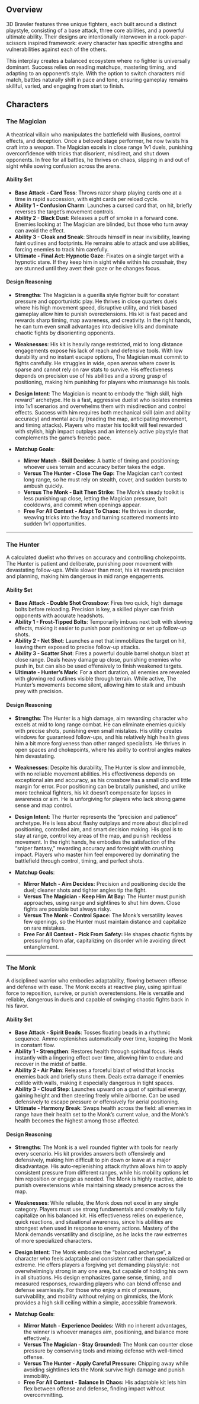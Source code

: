## Overview

3D Brawler features three unique fighters, each built around a distinct playstyle, consisting of a base attack, three core abilities, and a powerful ultimate ability. Their designs are intentionally interwoven in a rock-paper-scissors inspired framework: every character has specific strengths and vulnerabilities against each of the others.

This interplay creates a balanced ecosystem where no fighter is universally dominant. Success relies on reading matchups, mastering timing, and adapting to an opponent’s style. With the option to switch characters mid match, battles naturally shift in pace and tone, ensuring gameplay remains skillful, varied, and engaging from start to finish.

## Characters

### The Magician
A theatrical villain who manipulates the battlefield with illusions, control effects, and deception. Once a beloved stage performer, he now twists his craft into a weapon. The Magician excels in close range 1v1 duels, punishing overconfidence with tricks that disorient, misdirect, and shut down opponents. In free for all battles, he thrives on chaos, slipping in and out of sight while sowing confusion across the arena.  

#### Ability Set
- **Base Attack - Card Toss**: Throws razor sharp playing cards one at a time in rapid succession, with eight cards per reload cycle.  
- **Ability 1 - Confusion Charm**: Launches a cursed card that, on hit, briefly reverses the target’s movement controls.  
- **Ability 2 - Black Dust**: Releases a puff of smoke in a forward cone. Enemies looking at The Magician are blinded, but those who turn away can avoid the effect.  
- **Ability 3 - Cloak and Sneak**: Shrouds himself in near invisibility, leaving faint outlines and footprints. He remains able to attack and use abilities, forcing enemies to track him carefully.  
- **Ultimate - Final Act: Hypnotic Gaze**: Fixates on a single target with a hypnotic stare. If they keep him in sight while within his crosshair, they are stunned until they avert their gaze or he changes focus.  

#### Design Reasoning
- **Strengths**: The Magician is a guerilla style fighter built for constant pressure and opportunistic play. He thrives in close quarters duels where his high movement speed, disruptive utility, and trick based gameplay allow him to punish overextensions. His kit is fast paced and rewards sharp timing, map awareness, and creativity. In the right hands, he can turn even small advantages into decisive kills and dominate chaotic fights by disorienting opponents.  

- **Weaknesses**: His kit is heavily range restricted, mid to long distance engagements expose his lack of reach and defensive tools. With low durability and no instant escape options, The Magician must commit to fights carefully. He struggles in wide, open arenas where cover is sparse and cannot rely on raw stats to survive. His effectiveness depends on precision use of his abilities and a strong grasp of positioning, making him punishing for players who mismanage his tools.  

- **Design Intent**: The Magician is meant to embody the “high skill, high reward” archetype. He is a fast, aggressive duelist who isolates enemies into 1v1 scenarios and overwhelms them with misdirection and control effects. Success with him requires both mechanical skill (aim and ability accuracy) and mental acuity (reading the map, anticipating movement, and timing attacks). Players who master his toolkit will feel rewarded with stylish, high impact outplays and an intensely active playstyle that complements the game’s frenetic pace.  

- **Matchup Goals**:  
   - **Mirror Match - Skill Decides:** A battle of timing and positioning; whoever uses terrain and accuracy better takes the edge.  
  - **Versus The Hunter - Close The Gap:** The Magician can’t contest long range, so he must rely on stealth, cover, and sudden bursts to ambush quickly.  
  - **Versus The Monk - Bait Then Strike:** The Monk’s steady toolkit is less punishing up close, letting the Magician pressure, bait cooldowns, and commit when openings appear.  
  - **Free For All Context - Adapt To Chaos:** He thrives in disorder, weaving tricks into the fray and turning scattered moments into sudden 1v1 opportunities.
    
---

### The Hunter

A calculated duelist who thrives on accuracy and controlling chokepoints. The Hunter is patient and deliberate, punishing poor movement with devastating follow-ups. While slower than most, his kit rewards precision and planning, making him dangerous in mid range engagements.  

#### Ability Set
- **Base Attack - Double Shot Crossbow**: Fires two quick, high damage bolts before reloading. Precision is key, a skilled player can finish opponents with accurate headshots.  
- **Ability 1 - Frost-Tipped Bolts**: Temporarily imbues next bolt with slowing effects, making it easier to punish poor positioning or set up follow-up shots.  
- **Ability 2 - Net Shot**: Launches a net that immobilizes the target on hit, leaving them exposed to precise follow-up attacks.  
- **Ability 3 - Scatter Shot**: Fires a powerful double barrel shotgun blast at close range. Deals heavy damage up close, punishing enemies who push in, but can also be used offensively to finish weakened targets.  
- **Ultimate - Hunter’s Mark**: For a short duration, all enemies are revealed with glowing red outlines visible through terrain. While active, The Hunter’s movements become silent, allowing him to stalk and ambush prey with precision.  

#### Design Reasoning
- **Strengths**: The Hunter is a high damage, aim rewarding character who excels at mid to long range combat. He can eliminate enemies quickly with precise shots, punishing even small mistakes. His utility creates windows for guaranteed follow-ups, and his relatively high health gives him a bit more forgiveness than other ranged specialists. He thrives in open spaces and chokepoints, where his ability to control angles makes him devastating.  

- **Weaknesses**: Despite his durability, The Hunter is slow and immobile, with no reliable movement abilities. His effectiveness depends on exceptional aim and accuracy, as his crossbow has a small clip and little margin for error. Poor positioning can be brutally punished, and unlike more technical fighters, his kit doesn’t compensate for lapses in awareness or aim. He is unforgiving for players who lack strong game sense and map control.  

- **Design Intent**: The Hunter represents the “precision and patience” archetype. He is less about flashy outplays and more about disciplined positioning, controlled aim, and smart decision making. His goal is to stay at range, control key areas of the map, and punish reckless movement. In the right hands, he embodies the satisfaction of the “sniper fantasy,” rewarding accuracy and foresight with crushing impact. Players who master him feel empowered by dominating the battlefield through control, timing, and perfect shots.  

- **Matchup Goals**:  
   - **Mirror Match - Aim Decides:** Precision and positioning decide the duel; cleaner shots and tighter angles tip the fight.  
  - **Versus The Magician - Keep Him At Bay:** The Hunter must punish approaches, using range and sightlines to shut him down. Close fights are possible but always risky.
  - **Versus The Monk - Control Space:** The Monk’s versatility leaves few openings, so the Hunter must maintain distance and capitalize on rare mistakes.
  - **Free For All Context - Pick From Safety:** He shapes chaotic fights by pressuring from afar, capitalizing on disorder while avoiding direct entanglement.

---

### The Monk

A disciplined warrior who embodies adaptability, flowing between offense and defense with ease. The Monk excels at reactive play, using spiritual force to reposition, survive, or punish overextensions. He is versatile and reliable, dangerous in duels and capable of swinging chaotic fights back in his favor.  

#### Ability Set
- **Base Attack - Spirit Beads**: Tosses floating beads in a rhythmic sequence. Ammo replenishes automatically over time, keeping the Monk in constant flow.  
- **Ability 1 - Strengthen**: Restores health through spiritual focus. Heals instantly with a lingering effect over time, allowing him to endure and recover in the midst of battle.  
- **Ability 2 - Air Palm**: Releases a forceful blast of wind that knocks enemies back and briefly stuns them. Deals extra damage if enemies collide with walls, making it especially dangerous in tight spaces.  
- **Ability 3 - Cloud Step**: Launches upward on a gust of spiritual energy, gaining height and then steering freely while airborne. Can be used defensively to escape pressure or offensively for aerial positioning.  
- **Ultimate - Harmony Break**: Swaps health across the field: all enemies in range have their health set to the Monk’s current value, and the Monk’s health becomes the highest among those affected.  

#### Design Reasoning
- **Strengths**: The Monk is a well rounded fighter with tools for nearly every scenario. His kit provides answers both offensively and defensively, making him difficult to pin down or leave at a major disadvantage. His auto-replenishing attack rhythm allows him to apply consistent pressure from different ranges, while his mobility options let him reposition or engage as needed. The Monk is highly reactive, able to punish overextensions while maintaining steady presence across the map.  

- **Weaknesses**: While reliable, the Monk does not excel in any single category. Players must use strong fundamentals and creativity to fully capitalize on his balanced kit. His effectiveness relies on experience, quick reactions, and situational awareness, since his abilities are strongest when used in response to enemy actions. Mastery of the Monk demands versatility and discipline, as he lacks the raw extremes of more specialized characters.  

- **Design Intent**: The Monk embodies the “balanced archetype”, a character who feels adaptable and consistent rather than specialized or extreme. He offers players a forgiving yet demanding playstyle: not overwhelmingly strong in any one area, but capable of holding his own in all situations. His design emphasizes game sense, timing, and measured responses, rewarding players who can blend offense and defense seamlessly. For those who enjoy a mix of pressure, survivability, and mobility without relying on gimmicks, the Monk provides a high skill ceiling within a simple, accessible framework.  

- **Matchup Goals**:  
  - **Mirror Match - Experience Decides:** With no inherent advantages, the winner is whoever manages aim, positioning, and balance more effectively.  
  - **Versus The Magician - Stay Grounded:** The Monk can counter close pressure by conserving tools and mixing defense with well-timed offense.
  - **Versus The Hunter - Apply Careful Pressure:** Chipping away while avoiding sightlines lets the Monk survive high damage and punish immobility. 
  - **Free For All Context - Balance In Chaos:** His adaptable kit lets him flex between offense and defense, finding impact without overcommitting.


